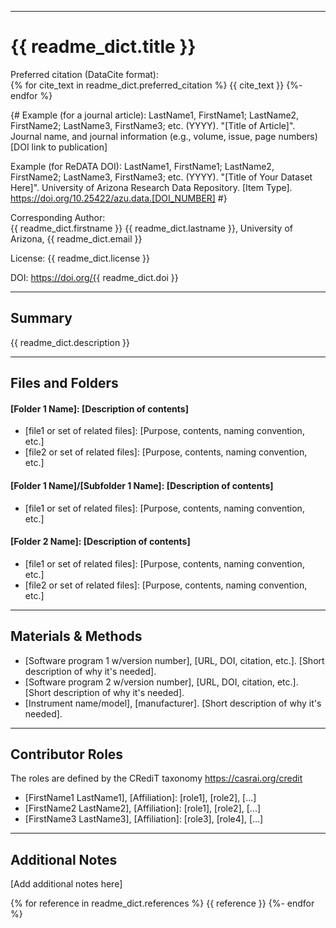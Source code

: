 ---------------------------------------------
# {{ readme_dict.title }}


Preferred citation (DataCite format):  
{% for cite_text in readme_dict.preferred_citation %}
  {{ cite_text }}
{%- endfor %}

{#
 Example (for a journal article):
  LastName1, FirstName1; LastName2, FirstName2; LastName3, FirstName3; etc. (YYYY).
  "[Title of Article]".
  Journal name, and journal information (e.g., volume, issue, page numbers)
  [DOI link to publication]

 Example (for ReDATA DOI):
  LastName1, FirstName1; LastName2, FirstName2; LastName3, FirstName3; etc. (YYYY).
  "[Title of Your Dataset Here]".
  University of Arizona Research Data Repository.
  [Item Type]. https://doi.org/10.25422/azu.data.[DOI_NUMBER]
#}

Corresponding Author:   
  {{ readme_dict.firstname }} {{ readme_dict.lastname }}, University of Arizona, {{ readme_dict.email }}


License:
  {{ readme_dict.license }}


DOI:
  https://doi.org/{{ readme_dict.doi }}


---------------------------------------------
## Summary

{{ readme_dict.description }}



---------------------------------------------
## Files and Folders


#### [Folder 1 Name]: [Description of contents]
- [file1 or set of related files]: [Purpose, contents, naming convention, etc.]
- [file2 or set of related files]: [Purpose, contents, naming convention, etc.]

#### [Folder 1 Name]/[Subfolder 1 Name]: [Description of contents]
- [file1 or set of related files]: [Purpose, contents, naming convention, etc.]

#### [Folder 2 Name]: [Description of contents]
- [file1 or set of related files]: [Purpose, contents, naming convention, etc.]
- [file2 or set of related files]: [Purpose, contents, naming convention, etc.]



---------------------------------------------
## Materials & Methods

- [Software program 1 w/version number], [URL, DOI, citation, etc.]. [Short description of why it's needed].
- [Software program 2 w/version number], [URL, DOI, citation, etc.]. [Short description of why it's needed].
- [Instrument name/model], [manufacturer]. [Short description of why it's needed].



---------------------------------------------
## Contributor Roles

The roles are defined by the CRediT taxonomy https://casrai.org/credit

- [FirstName1 LastName1], [Affiliation]: [role1], [role2], [...]
- [FirstName2 LastName2], [Affiliation]: [role1], [role2], [...]
- [FirstName3 LastName3], [Affiliation]: [role3], [role4], [...]



---------------------------------------------
## Additional Notes

[Add additional notes here]

{% for reference in readme_dict.references %}
  {{ reference }}
{%- endfor %}
